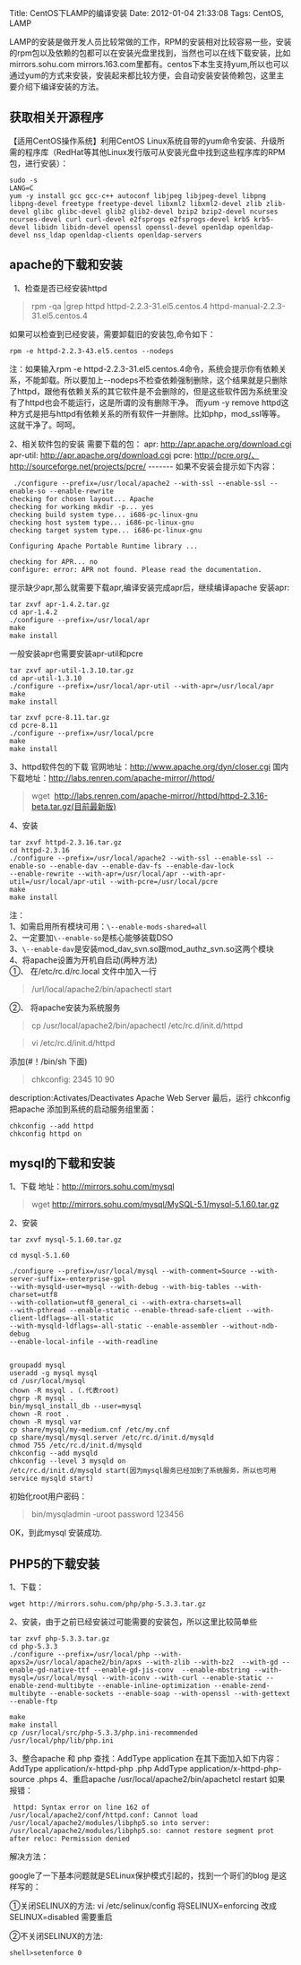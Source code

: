 Title: CentOS下LAMP的编译安装
Date: 2012-01-04 21:33:08
Tags: CentOS, LAMP


LAMP的安装是做开发人员比较常做的工作，RPM的安装相对比较容易一些，安装的rpm包以及依赖的包都可以在安装光盘里找到，当然也可以在线下载安装，比如mirrors.sohu.com mirrors.163.com里都有。centos下本生支持yum,所以也可以通过yum的方式来安装，安装起来都比较方便，会自动安装安装倚赖包，这里主要介绍下编译安装的方法。  

## 获取相关开源程序
【适用CentOS操作系统】利用CentOS Linux系统自带的yum命令安装、升级所需的程序库（RedHat等其他Linux发行版可从安装光盘中找到这些程序库的RPM包，进行安装）： 
    
    
    sudo -s
    LANG=C
    yum -y install gcc gcc-c++ autoconf libjpeg libjpeg-devel libpng libpng-devel freetype freetype-devel libxml2 libxml2-devel zlib zlib-devel glibc glibc-devel glib2 glib2-devel bzip2 bzip2-devel ncurses ncurses-devel curl curl-devel e2fsprogs e2fsprogs-devel krb5 krb5-devel libidn libidn-devel openssl openssl-devel openldap openldap-devel nss_ldap openldap-clients openldap-servers

## apache的下载和安装
  1、检查是否已经安装httpd 

> rpm -qa |grep httpd httpd-2.2.3-31.el5.centos.4 httpd-manual-2.2.3-31.el5.centos.4

如果可以检查到已经安装，需要卸载旧的安装包,命令如下： 
    
    
    rpm -e httpd-2.2.3-43.el5.centos --nodeps

注：如果输入rpm -e httpd-2.2.3-31.el5.centos.4命令，系统会提示你有依赖关系，不能卸载。所以要加上--nodeps不检查依赖强制删除，这个结果就是只删除了httpd，跟他有依赖关系的其它软件是不会删除的，但是这些软件因为系统里没有了httpd也会不能运行，这是所谓的没有删除干净。 而yum -y remove httpd这种方式是把与httpd有依赖关系的所有软件一并删除。比如php，mod_ssl等等。这就干净了。呵呵。 

2、相关软件包的安装 需要下载的包： apr: http://apr.apache.org/download.cgi apr-util: http://apr.apache.org/download.cgi pcre: http://pcre.org/、 http://sourceforge.net/projects/pcre/ \------- 如果不安装会提示如下内容： 
    
    
     ./configure --prefix=/usr/local/apache2 --with-ssl --enable-ssl --enable-so --enable-rewrite
    checking for chosen layout... Apache
    checking for working mkdir -p... yes
    checking build system type... i686-pc-linux-gnu
    checking host system type... i686-pc-linux-gnu
    checking target system type... i686-pc-linux-gnu
    
    Configuring Apache Portable Runtime library ...
    
    checking for APR... no
    configure: error: APR not found. Please read the documentation.

提示缺少apr,那么就需要下载apr,编译安装完成apr后，继续编译apache 安装apr: 
    
    
    tar zxvf apr-1.4.2.tar.gz
    cd apr-1.4.2
    ./configure --prefix=/usr/local/apr
    make
    make install

一般安装apr也需要安装apr-util和pcre 
    
    
    tar zxvf apr-util-1.3.10.tar.gz
    cd apr-util-1.3.10
    ./configure --prefix=/usr/local/apr-util --with-apr=/usr/local/apr
    make
    make install
    
    tar zxvf pcre-8.11.tar.gz
    cd pcre-8.11
    ./configure --prefix=/usr/local/pcre
    make
    make install

3、httpd软件包的下载 官网地址：<http://www.apache.org/dyn/closer.cgi> 国内下载地址：<http://labs.renren.com/apache-mirror//httpd/>

> wget  http://labs.renren.com/apache-mirror//httpd/httpd-2.3.16-beta.tar.gz(目前最新版) 

4、安装 
    
    
    tar zxvf httpd-2.3.16.tar.gz
    cd httpd-2.3.16
    ./configure --prefix=/usr/local/apache2 --with-ssl --enable-ssl --enable-so --enable-dav --enable-dav-fs --enable-dav-lock
    --enable-rewrite --with-apr=/usr/local/apr --with-apr-util=/usr/local/apr-util --with-pcre=/usr/local/pcre
    make
    make install

注：   
1、如需启用所有模块可用：`\--enable-mods-shared=all`   
2、一定要加`\--enable-so`是核心能够装载DSO   
3、`\--enable-dav`是安装mod_dav_svn.so跟mod_authz_svn.so这两个模块     
4、将apache设置为开机自启动(两种方法)   
①、 在/etc/rc.d/rc.local 文件中加入一行 

> /url/local/apache2/bin/apachectl start

②、 将apache安装为系统服务 

> cp /usr/local/apache2/bin/apachectl /etc/rc.d/init.d/httpd

> vi /etc/rc.d/init.d/httpd

添加(#！/bin/sh 下面) 

> chkconfig: 2345 10 90

description:Activates/Deactivates Apache Web Server 最后，运行 chkconfig 把apache 添加到系统的启动服务组里面： 
    
    
    chkconfig --add httpd
    chkconfig httpd on

## mysql的下载和安装

1、下载 地址：<http://mirrors.sohu.com/mysql>

> wget http://mirrors.sohu.com/mysql/MySQL-5.1/mysql-5.1.60.tar.gz

2、安装 
    
    
    tar zxvf mysql-5.1.60.tar.gz
    
    cd mysql-5.1.60
    
    ./configure --prefix=/usr/local/mysql --with-comment=Source --with-server-suffix=-enterprise-gpl
    --with-mysqld-user=mysql --with-debug --with-big-tables --with-charset=utf8
    --with-collation=utf8_general_ci --with-extra-charsets=all
    --with-pthread --enable-static --enable-thread-safe-client --with-client-ldflags=-all-static
    --with-mysqld-ldflags=-all-static --enable-assembler --without-ndb-debug
    --enable-local-infile --with-readline
    
    
    groupadd mysql
    useradd -g mysql mysql
    cd /usr/local/mysql
    chown -R msyql . (.代表root)
    chgrp -R mysql .
    bin/mysql_install_db --user=mysql
    chown -R root .
    chown -R mysql var
    cp share/mysql/my-medium.cnf /etc/my.cnf
    cp share/mysql/mysql.server /etc/rc.d/init.d/mysqld
    chmod 755 /etc/rc.d/init.d/mysqld
    chkconfig --add mysqld
    chkconfig --level 3 mysqld on
    /etc/rc.d/init.d/mysqld start(因为mysql服务已经加到了系统服务，所以也可用service mysqld start)

初始化root用户密码： 

> bin/mysqladmin -uroot password 123456

OK，到此mysql 安装成功.   

## PHP5的下载安装

1、下载： 
    
    
    wget http://mirrors.sohu.com/php/php-5.3.3.tar.gz

2、安装，由于之前已经安装过可能需要的安装包，所以这里比较简单些 
    
    
    tar zxvf php-5.3.3.tar.gz
    cd php-5.3.3
    ./configure --prefix=/usr/local/php --with-apxs2=/usr/local/apache2/bin/apxs --with-zlib --with-bz2  --with-gd --enable-gd-native-ttf --enable-gd-jis-conv  --enable-mbstring --with-mysql=/usr/local/mysql --with-iconv --with-curl --enable-static --enable-zend-multibyte --enable-inline-optimization --enable-zend-multibyte --enable-sockets --enable-soap --with-openssl --with-gettext --enable-ftp
    
    make
    make install
    cp /usr/local/src/php-5.3.3/php.ini-recommended /usr/local/php/lib/php.ini

3、整合apache 和 php 查找：AddType application 在其下面加入如下内容： AddType application/x-httpd-php .php AddType application/x-httpd-php-source .phps 
4、重启apache /usr/local/apache2/bin/apachetcl restart 如果报错： 
    
    
     httpd: Syntax error on line 162 of /usr/local/apache2/conf/httpd.conf: Cannot load /usr/local/apache2/modules/libphp5.so into server: /usr/local/apache2/modules/libphp5.so: cannot restore segment prot after reloc: Permission denied

解决方法： 

google了一下基本问题就是SELinux保护模式引起的，找到一个哥们的blog 是这样写的：

①关闭SELINUX的方法: vi /etc/selinux/config 将SELINUX=enforcing 改成SELINUX=disabled 需要重启

②不关闭SELINUX的方法:
    
    
    shell>setenforce 0